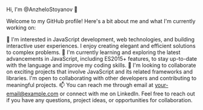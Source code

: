 
Hi, I'm @AnzheloStoyanov 👋

Welcome to my GitHub profile! Here's a bit about me and what I'm currently working on:

👀 I'm interested in JavaScript development, web technologies, and building interactive user experiences. I enjoy creating elegant and efficient solutions to complex problems.
🌱 I'm currently learning and exploring the latest advancements in JavaScript, including ES2015+ features, to stay up-to-date with the language and improve my coding skills.
💞️ I'm looking to collaborate on exciting projects that involve JavaScript and its related frameworks and libraries. I'm open to collaborating with other developers and contributing to meaningful projects.
📫 You can reach me through email at your-email@example.com or connect with me on LinkedIn. Feel free to reach out if you have any questions, project ideas, or opportunities for collaboration.
